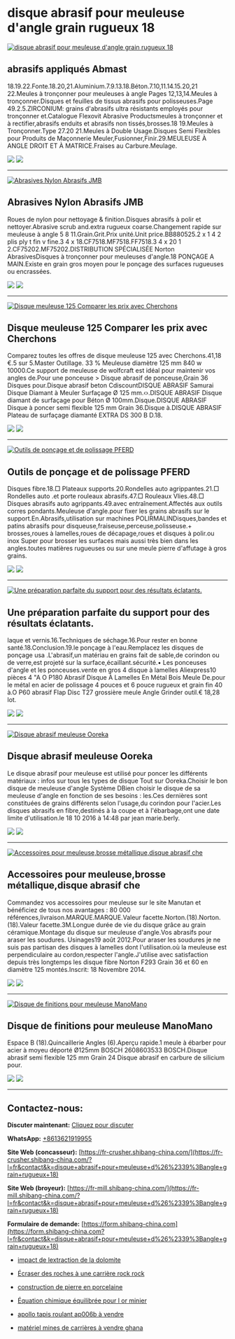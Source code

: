 # disque abrasif pour meuleuse d&#39;angle grain rugueux 18

<a href="https://swt.shibang-china.com/?l=fr&img&k=disque+abrasif+pour+meuleuse+d%26%2339%3Bangle+grain+rugueux+18" target="_blank">![disque abrasif pour meuleuse d&#39;angle grain rugueux 18](http://static.shibang-china.com/all-800x300/261.jpg)</a>

## abrasifs appliqués Abmast
18.19.22.Fonte.18.20,21.Aluminium.7.9.13.18.Béton.7.10,11.14.15.20,21 22.Meules à tronçonner pour meuleuses à angle Pages 12,13,14.Meules à tronçonner.Disques et feuilles de tissus abrasifs pour polisseuses.Page 49.2.5.ZIRCONIUM: grains d&#39;abrasifs ultra résistants employés pour tronçonner et.Catalogue Flexovit Abrasive Productsmeules à tronçonner et à rectifier,abrasifs enduits et abrasifs non tissés,brosses.18 19.Meules à Tronçonner.Type 27.20 21.Meules à Double Usage.Disques Semi Flexibles pour Produits de Maçonnerie Meuler,Fusionner,Finir.29.MEULEUSE À ANGLE DROIT ET À MATRICE.Fraises au Carbure.Meulage.


<a href="https://whatsapp.shibangsoft.com/WhatsApp.php" target="_blank" title="WhatsApp">![](http://static.shibang-china.com/icon/whatsapp.png)</a> <a href="https://swt.shibang-china.com/?l=fr&icon&k=disque+abrasif+pour+meuleuse+d%26%2339%3Bangle+grain+rugueux+18" target="_blank">![](http://static.shibang-china.com/icon/chat-fr.png)</a>

---

<a href="https://swt.shibang-china.com/?l=fr&img&k=disque+abrasif+pour+meuleuse+d%26%2339%3Bangle+grain+rugueux+18" target="_blank">![Abrasives Nylon Abrasifs JMB](http://static.shibang-china.com/all-800x300/912.jpg)</a>

## Abrasives Nylon Abrasifs JMB
Roues de nylon pour nettoyage &amp; finition.Disques abrasifs à polir et nettoyer.Abrasive scrub and.extra rugueux coarse.Changement rapide sur meuleuse à angle 5 8 11.Grain.Grit.Prix unité.Unit price.BB880525.2 x 1 4 2 plis ply t fin v fine.3 4 x 18.CF7518.MF7518.FF7518.3 4 x 20 1 2.CF75202.MF75202.DISTRIBUTION SPÉCIALISÉE Norton AbrasivesDisques à tronçonner pour meuleuses d&#39;angle.18 PONÇAGE A MAIN.Existe en grain gros moyen pour le ponçage des surfaces rugueuses ou encrassées.


<a href="https://whatsapp.shibangsoft.com/WhatsApp.php" target="_blank" title="WhatsApp">![](http://static.shibang-china.com/icon/whatsapp.png)</a> <a href="https://swt.shibang-china.com/?l=fr&icon&k=disque+abrasif+pour+meuleuse+d%26%2339%3Bangle+grain+rugueux+18" target="_blank">![](http://static.shibang-china.com/icon/chat-fr.png)</a>

---

<a href="https://swt.shibang-china.com/?l=fr&img&k=disque+abrasif+pour+meuleuse+d%26%2339%3Bangle+grain+rugueux+18" target="_blank">![Disque meuleuse 125 Comparer les prix avec Cherchons](http://static.shibang-china.com/all-800x300/1475.jpg)</a>

## Disque meuleuse 125 Comparer les prix avec Cherchons
Comparez toutes les offres de disque meuleuse 125 avec Cherchons.41,18 €.5 sur 5.Master Outillage. 33 % Meuleuse diamètre 125 mm 840 w 10000.Ce support de meuleuse de wolfcraft est idéal pour maintenir vos angles de.Pour une ponceuse &gt; Disque abrasif de ponceuse,Grain 36 Disques pour.Disque abrasif beton CdiscountDISQUE ABRASIF Samurai Disque Diamant à Meuler Surfaçage Ø 125 mm.‹›.DISQUE ABRASIF Disque diamant de surfaçage pour Béton Ø 100mm.Disque.DISQUE ABRASIF Disque à poncer semi flexible 125 mm Grain 36.Disque à.DISQUE ABRASIF Plateau de surfaçage diamanté EXTRA DS 300 B D.18.


<a href="https://whatsapp.shibangsoft.com/WhatsApp.php" target="_blank" title="WhatsApp">![](http://static.shibang-china.com/icon/whatsapp.png)</a> <a href="https://swt.shibang-china.com/?l=fr&icon&k=disque+abrasif+pour+meuleuse+d%26%2339%3Bangle+grain+rugueux+18" target="_blank">![](http://static.shibang-china.com/icon/chat-fr.png)</a>

---

<a href="https://swt.shibang-china.com/?l=fr&img&k=disque+abrasif+pour+meuleuse+d%26%2339%3Bangle+grain+rugueux+18" target="_blank">![Outils de ponçage et de polissage PFERD](http://static.shibang-china.com/all-800x300/405.jpg)</a>

## Outils de ponçage et de polissage PFERD
Disques fibre.18.□ Plateaux supports.20.Rondelles auto agrippantes.21.□ Rondelles auto .et porte rouleaux abrasifs.47.□ Rouleaux Vlies.48.□ Disques abrasifs auto agrippants.49.avec entraînement.Affectés aux outils corres pondants.Meuleuse d&#39;angle.pour fixer les grains abrasifs sur le support.En.Abrasifs,utilisation sur machines POLIRMALINDisques,bandes et patins abrasifs pour disqueuse,fraiseuse,perceuse,polisseuse.+ brosses,roues à lamelles,roues de décapage,roues et disques à polir.ou inox Super pour brosser les surfaces mais aussi très bien dans les angles.toutes matières rugueuses ou sur une meule pierre d&#39;affutage à gros grains.


<a href="https://whatsapp.shibangsoft.com/WhatsApp.php" target="_blank" title="WhatsApp">![](http://static.shibang-china.com/icon/whatsapp.png)</a> <a href="https://swt.shibang-china.com/?l=fr&icon&k=disque+abrasif+pour+meuleuse+d%26%2339%3Bangle+grain+rugueux+18" target="_blank">![](http://static.shibang-china.com/icon/chat-fr.png)</a>

---

<a href="https://swt.shibang-china.com/?l=fr&img&k=disque+abrasif+pour+meuleuse+d%26%2339%3Bangle+grain+rugueux+18" target="_blank">![Une préparation parfaite du support pour des résultats éclatants.](http://static.shibang-china.com/all-800x300/1239.jpg)</a>

## Une préparation parfaite du support pour des résultats éclatants.
laque et vernis.16.Techniques de séchage.16.Pour rester en bonne santé.18.Conclusion.19.le ponçage à l&#39;eau.Remplacez les disques de ponçage usa .L&#39;abrasif,un matériau en grains fait de sable,de corindon ou de verre,est projeté sur la surface,écaillant.sécurité.• Les ponceuses d&#39;angle et les ponceuses.vente en gros 4 disque à lamelles Aliexpress10 pièces 4 &quot;A O P180 Abrasif Disque À Lamelles En Métal Bois Meule De.pour le métal en acier de polissage 4 pouces et 6 pouce rugueux et grain fin 40 à.O P60 abrasif Flap Disc T27 grossière meule Angle Grinder outil.€ 18,28 lot.


<a href="https://whatsapp.shibangsoft.com/WhatsApp.php" target="_blank" title="WhatsApp">![](http://static.shibang-china.com/icon/whatsapp.png)</a> <a href="https://swt.shibang-china.com/?l=fr&icon&k=disque+abrasif+pour+meuleuse+d%26%2339%3Bangle+grain+rugueux+18" target="_blank">![](http://static.shibang-china.com/icon/chat-fr.png)</a>

---

<a href="https://swt.shibang-china.com/?l=fr&img&k=disque+abrasif+pour+meuleuse+d%26%2339%3Bangle+grain+rugueux+18" target="_blank">![Disque abrasif meuleuse Ooreka](http://static.shibang-china.com/all-800x300/1504.jpg)</a>

## Disque abrasif meuleuse Ooreka
Le disque abrasif pour meuleuse est utilisé pour poncer les différents matériaux : infos sur tous les types de disque Tout sur Ooreka.Choisir le bon disque de meuleuse d&#39;angle Système DBien choisir le disque de sa meuleuse d&#39;angle en fonction de ses besoins : les.Ces dernières sont constituées de grains différents selon l&#39;usage,du corindon pour l&#39;acier.Les disques abrasifs en fibre,destinés à la coupe et à l&#39;ébarbage,ont une date limite d&#39;utilisation.le 18 10 2016 à 14:48 par jean marie.berly.


<a href="https://whatsapp.shibangsoft.com/WhatsApp.php" target="_blank" title="WhatsApp">![](http://static.shibang-china.com/icon/whatsapp.png)</a> <a href="https://swt.shibang-china.com/?l=fr&icon&k=disque+abrasif+pour+meuleuse+d%26%2339%3Bangle+grain+rugueux+18" target="_blank">![](http://static.shibang-china.com/icon/chat-fr.png)</a>

---

<a href="https://swt.shibang-china.com/?l=fr&img&k=disque+abrasif+pour+meuleuse+d%26%2339%3Bangle+grain+rugueux+18" target="_blank">![Accessoires pour meuleuse,brosse métallique,disque abrasif che](http://static.shibang-china.com/all-800x300/1057.jpg)</a>

## Accessoires pour meuleuse,brosse métallique,disque abrasif che
Commandez vos accessoires pour meuleuse sur le site Manutan et bénéficiez de tous nos avantages : 80 000 références,livraison.MARQUE.MARQUE.Valeur facette.Norton.(18).Norton.(18).Valeur facette.3M.Longue durée de vie du disque grâce au grain céramique.Montage du disque sur meuleuse d&#39;angle.Vos abrasifs pour araser les soudures. Usinages19 août 2012.Pour araser les soudures je ne suis pas partisan des disques à lamelles dont l&#39;utilisation.où la meuleuse est perpendiculaire au cordon,respecter l&#39;angle.J&#39;utilise avec satisfaction depuis très longtemps les disque fibre Norton F293 Grain 36 et 60 en diamètre 125 montés.Inscrit: 18 Novembre 2014.


<a href="https://whatsapp.shibangsoft.com/WhatsApp.php" target="_blank" title="WhatsApp">![](http://static.shibang-china.com/icon/whatsapp.png)</a> <a href="https://swt.shibang-china.com/?l=fr&icon&k=disque+abrasif+pour+meuleuse+d%26%2339%3Bangle+grain+rugueux+18" target="_blank">![](http://static.shibang-china.com/icon/chat-fr.png)</a>

---

<a href="https://swt.shibang-china.com/?l=fr&img&k=disque+abrasif+pour+meuleuse+d%26%2339%3Bangle+grain+rugueux+18" target="_blank">![Disque de finitions pour meuleuse ManoMano](http://static.shibang-china.com/all-800x300/372.jpg)</a>

## Disque de finitions pour meuleuse ManoMano
Espace B (18).Quincaillerie Angles (6).Aperçu rapide.1 meule à ébarber pour acier à moyeu déporté Ø125mm BOSCH 2608603533 BOSCH.Disque abrasif semi flexible 125 mm Grain 24 Disque abrasif en carbure de silicium pour.

<a href="https://whatsapp.shibangsoft.com/WhatsApp.php" target="_blank" title="WhatsApp">![](http://static.shibang-china.com/icon/whatsapp.png)</a> <a href="https://swt.shibang-china.com/?l=fr&icon&k=disque+abrasif+pour+meuleuse+d%26%2339%3Bangle+grain+rugueux+18" target="_blank">![](http://static.shibang-china.com/icon/chat-fr.png)</a>

---
## Contactez-nous:

**Discuter maintenant:** [Cliquez pour discuter](https://swt.shibang-china.com?l=fr&contact&k=disque+abrasif+pour+meuleuse+d%26%2339%3Bangle+grain+rugueux+18)

**WhatsApp:**  [+8613621919955](https://whatsapp.shibangsoft.com/WhatsApp.php)

**Site Web (concasseur):** [https://fr-crusher.shibang-china.com/](https://fr-crusher.shibang-china.com/?l=fr&contact&k=disque+abrasif+pour+meuleuse+d%26%2339%3Bangle+grain+rugueux+18)

**Site Web (broyeur):** [https://fr-mill.shibang-china.com/](https://fr-mill.shibang-china.com/?l=fr&contact&k=disque+abrasif+pour+meuleuse+d%26%2339%3Bangle+grain+rugueux+18)

**Formulaire de demande:** [https://form.shibang-china.com](https://form.shibang-china.com?l=fr&contact&k=disque+abrasif+pour+meuleuse+d%26%2339%3Bangle+grain+rugueux+18)

* [impact de lextraction de la dolomite](../38/impact%20de%20lextraction%20de%20la%20dolomite.md)

* [Écraser des roches à une carrière rock rock](../35/%C3%89craser%20des%20roches%20%C3%A0%20une%20carri%C3%A8re%20rock%20rock.md)

* [construction de pierre en porcelaine](../37/construction%20de%20pierre%20en%20porcelaine.md)

* [Équation chimique équilibrée pour l or minier](../26/%C3%89quation%20chimique%20%C3%A9quilibr%C3%A9e%20pour%20l%20or%20minier.md)

* [apollo tapis roulant ap006b à vendre](../32/apollo%20tapis%20roulant%20ap006b%20%C3%A0%20vendre.md)

* [matériel mines de carrières à vendre ghana](../34/mat%C3%A9riel%20mines%20de%20carri%C3%A8res%20%C3%A0%20vendre%20ghana.md)